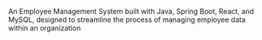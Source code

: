 An Employee Management System built with Java, Spring Boot, React, and MySQL, designed to streamline the process of managing employee data within an organization
